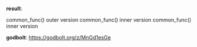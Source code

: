 **result**:
 
common_func() outer version
common_func() inner version
common_func() inner version
 
**godbolt**: https://godbolt.org/z/MnGd1esGe
